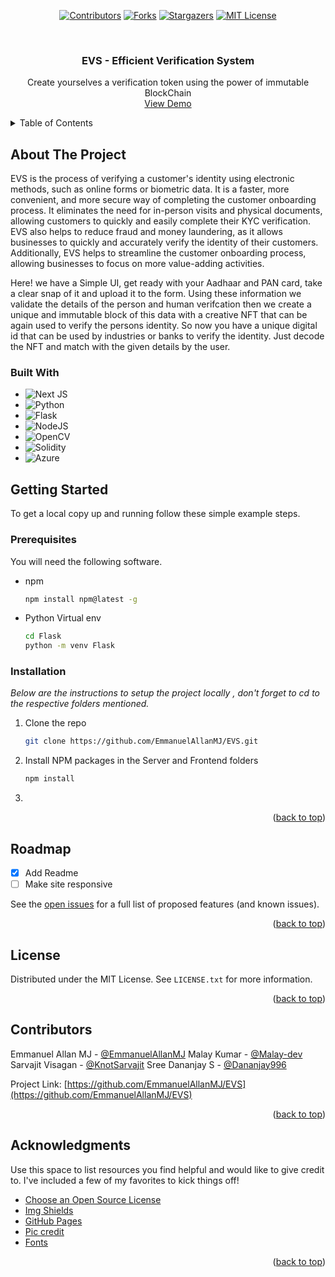 
<!-- PROJECT SHIELDS -->
<!--
*** I'm using markdown "reference style" links for readability.
*** Reference links are enclosed in brackets [ ] instead of parentheses ( ).
*** See the bottom of this document for the declaration of the reference variables
*** for contributors-url, forks-url, etc. This is an optional, concise syntax you may use.
*** https://www.markdownguide.org/basic-syntax/#reference-style-links
-->
<div align="center">

  <a href="">[![Contributors][contributors-shield]][contributors-url]</a>
  <a href="">[![Forks][forks-shield]][forks-url]</a>
  <a href="">[![Stargazers][stars-shield]][stars-url]</a>
  <a href="">[![MIT License][license-shield]][license-url]</a>
</div>

<!-- PROJECT LOGO -->
<br />
<div align="center">
  <a href="https://github.com/utsav82/Bollywood-Back">
  </a>

  <h3 align="center">EVS - Efficient Verification System</h3>

  <p align="center">
    Create yourselves a verification token using the power of immutable BlockChain
    <br />
    <a href="https://agreeable-pond-0dc971810.2.azurestaticapps.net/">View Demo</a>
  </p>
</div>

<!-- TABLE OF CONTENTS -->
<details>
  <summary>Table of Contents</summary>
  <ol>
    <li>
      <a href="#about-the-project">About The Project</a>
      <ul>
        <li><a href="#built-with">Built With</a></li>
      </ul>
    </li>
    <li>
      <a href="#getting-started">Getting Started</a>
      <ul>
        <li><a href="#prerequisites">Prerequisites</a></li>
        <li><a href="#installation">Installation</a></li>
      </ul>
    </li>
    <li><a href="#usage">Usage</a></li>
    <li><a href="#roadmap">Roadmap</a></li>
    <li><a href="#contributing">Contributing</a></li>
    <li><a href="#license">License</a></li>
    <li><a href="#contact">Contact</a></li>
    <li><a href="#acknowledgments">Acknowledgments</a></li>
  </ol>
</details>

<!-- ABOUT THE PROJECT -->

## About The Project
EVS is the process of verifying a customer's identity using electronic methods, such as online forms or biometric data. It is a faster, more convenient, and more secure way of completing the customer onboarding process. It eliminates the need for in-person visits and physical documents, allowing customers to quickly and easily complete their KYC verification. EVS also helps to reduce fraud and money laundering, as it allows businesses to quickly and accurately verify the identity of their customers. Additionally, EVS helps to streamline the customer onboarding process, allowing businesses to focus on more value-adding activities.

Here! we have a Simple UI,  get ready with your Aadhaar and PAN card, take  a clear snap of it and upload it to the form. Using these information we validate the details of the person and human verifcation then we create a unique and immutable block of this data with a creative NFT that can be again used to verify the persons identity. So now you have a unique digital id that can be used by industries or banks to verify the identity.
Just decode the NFT and match with the given details by the user. 

### Built With

<!--This section should list any major frameworks/libraries used to bootstrap your project. Leave any add-ons/plugins for the acknowledgements section. Here are a few examples.-->

- ![Next JS](https://img.shields.io/badge/Next-black?style=for-the-badge&logo=next.js&logoColor=white)
- ![Python](https://img.shields.io/badge/python-3670A0?style=for-the-badge&logo=python&logoColor=ffdd54)
- ![Flask](https://img.shields.io/badge/flask-%23000.svg?style=for-the-badge&logo=flask&logoColor=white)
- ![NodeJS](https://img.shields.io/badge/node.js-6DA55F?style=for-the-badge&logo=node.js&logoColor=white)
- ![OpenCV](https://img.shields.io/badge/opencv-%23white.svg?style=for-the-badge&logo=opencv&logoColor=white)
- ![Solidity](https://img.shields.io/badge/Solidity-%23363636.svg?style=for-the-badge&logo=solidity&logoColor=white)
- ![Azure](https://img.shields.io/badge/azure-%230072C6.svg?style=for-the-badge&logo=microsoftazure&logoColor=white)


<!-- GETTING STARTED -->

## Getting Started

To get a local copy up and running follow these simple example steps.

### Prerequisites

You will need the following software.

- npm
  ```sh
  npm install npm@latest -g
  ```
 - Python Virtual env
	  ```sh
	cd Flask
	python -m venv Flask 
	  ```

### Installation

_Below are the instructions to setup the project locally , don't forget to cd to the respective folders mentioned._

1. Clone the repo
   ```sh
   git clone https://github.com/EmmanuelAllanMJ/EVS.git
   ```
2. Install NPM packages in the Server and Frontend folders
   ```sh
   npm install
   ```
3.  


<p align="right">(<a href="#readme-top">back to top</a>)</p>

<!-- ROADMAP -->

## Roadmap

- [x] Add Readme
- [ ] Make site responsive 

See the [open issues](https://github.com/Utsav82/Bollywood-Back/issues) for a full list of proposed features (and known issues).

<p align="right">(<a href="#readme-top">back to top</a>)</p>



## License

Distributed under the MIT License. See `LICENSE.txt` for more information.

<p align="right">(<a href="#readme-top">back to top</a>)</p>

<!-- COTRIBUTORS -->

## Contributors

Emmanuel Allan MJ - [@EmmanuelAllanMJ](https://github.com/EmmanuelAllanMJ)
Malay Kumar - [@Malay-dev](https://github.com/Malay-dev)
Sarvajit Visagan - [@KnotSarvajit](https://github.com/KnotSarvajit)
Sree Dananjay S - [@Dananjay996](https://github.com/Dananjay996)

Project Link: [https://github.com/EmmanuelAllanMJ/EVS](https://github.com/EmmanuelAllanMJ/EVS)

<p align="right">(<a href="#readme-top">back to top</a>)</p>

<!-- ACKNOWLEDGMENTS -->

## Acknowledgments

Use this space to list resources you find helpful and would like to give credit to. I've included a few of my favorites to kick things off!

- [Choose an Open Source License](https://choosealicense.com)
- [Img Shields](https://shields.io)
- [GitHub Pages](https://pages.github.com)
- [Pic credit](https://in.pinterest.com/pin/low-poly-portrait-of-mr-amitabh-bachchan--505880970616307862/)
- [Fonts](https://www.dafont.com/)

<p align="right">(<a href="#readme-top">back to top</a>)</p>

<!-- MARKDOWN LINKS & IMAGES -->
<!-- https://www.markdownguide.org/basic-syntax/#reference-style-links -->

[contributors-shield]: https://img.shields.io/github/contributors/utsav82/Bollywood-Back.svg?style=for-the-badge
[contributors-url]: https://github.com/utsav82/Bollywood-Back/graphs/contributors
[stars-shield]: https://img.shields.io/github/stars/utsav82/Bollywood-Back.svg?style=for-the-badge
[stars-url]: https://github.com/othneildrew/utsav82/Bollywood-Back
[forks-shield]: https://img.shields.io/github/forks/utsav82/Bollywood-Back.svg?style=for-the-badge
[forks-url]: https://github.com/utsav82/Bollywood-Back/network/members
[license-shield]: https://img.shields.io/github/license/utsav82/Bollywood-Back.svg?style=for-the-badge
[license-url]: https://github.com/utsav82/Bollywood-Back/blob/master/LICENSE.txt
[react.js]: https://img.shields.io/badge/React-20232A?style=for-the-badge&logo=react&logoColor=61DAFB
[react-url]: https://reactjs.org/
[node.js]: https://img.shields.io/badge/React-20232A?style=for-the-badge&logo=react&logoColor=61DAFB
[react-url]: https://reactjs.org/

